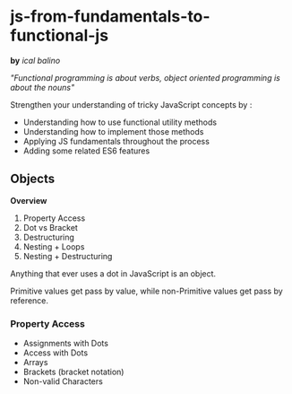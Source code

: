 # js-from-fundamentals-to-functional-js

**by** _ical balino_

_"Functional programming is about verbs, object oriented programming is about the nouns"_

Strengthen your understanding of tricky JavaScript concepts by : 
- Understanding how to use functional utility methods
- Understanding how to implement those methods
- Applying JS fundamentals throughout the process
- Adding some related ES6 features

## Objects

**Overview**
1. Property Access
2. Dot vs Bracket
3. Destructuring
4. Nesting + Loops  
5. Nesting + Destructuring

Anything that ever uses a dot in JavaScript is an object.

Primitive values get pass by value, while non-Primitive values get pass by reference.

### Property Access
- Assignments with Dots
- Access with Dots
- Arrays
- Brackets (bracket notation)
- Non-valid Characters


